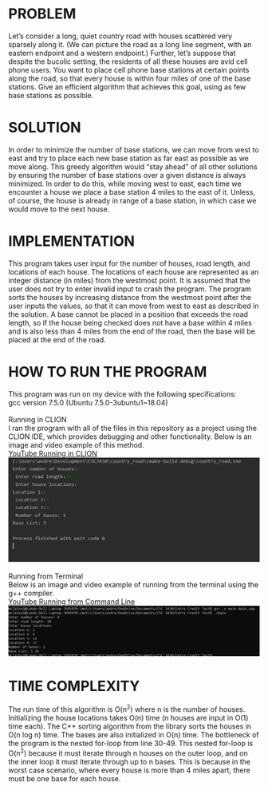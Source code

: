 # PROBLEM
Let’s consider a long, quiet country road with houses scattered very sparsely along it. (We can picture the road as a long line segment, with an eastern endpoint and a western endpoint.) Further, let’s suppose that despite the bucolic setting, the residents of all these houses are avid cell phone users. You want to place cell phone base stations at certain points along the road, so that every house is within four miles of one of the base stations. 
Give an efficient algorithm that achieves this goal, using as few base stations as possible. 
# SOLUTION
In order to minimize the number of base stations, we can move from west to east and try to place each new base station as far east as possible as we move along. This greedy algorithm would “stay ahead” of all other solutions by ensuring the number of base stations over a given distance is always minimized. In order to do this, while moving west to east, each time we encounter a house we place a base station 4 miles to the east of it. Unless, of course, the house is already in range of a base station, in which case we would move to the next house. 
# IMPLEMENTATION
This program takes user input for the number of houses, road length, and locations of each house. The locations of each house are represented as an integer distance (in miles) from the westmost point. It is assumed that the user does not try to enter invalid input to crash the program. The program sorts the houses by increasing distance from the westmost point after the user inputs the values, so that it can move from west to east as described in the solution. A base cannot be placed in a position that exceeds the road length, so if the house being checked does not have a base within 4 miles and is also less than 4 miles from the end of the road, then the base will be placed at the end of the road. 
# HOW TO RUN THE PROGRAM
This program was run on my device with the following specifications: <br>
gcc version 7.5.0 (Ubuntu 7.5.0-3ubuntu1~18.04) <br><br>
Running in CLION <br>
I ran the program with all of the files in this repository as a project using the CLION IDE, which provides debugging and other functionality. Below is an image and video example of this method. <br>
<a href="https://youtu.be/mZ0JT0q4JOo">YouTube Running in CLION</a><br>
<img src="CLION_RUN.PNG"><br><br>
Running from Terminal <br>
Below is an image and video example of running from the terminal using the g++ compiler.<br>
<a href="https://youtu.be/JxLxvttnl28">YouTube Running from Command Line</a><br>
<img src="TERMINAL_RUN.PNG"><br>
# TIME COMPLEXITY
The run time of this algorithm is O(n<sup>2</sup>) where n is the number of houses. Initializing the house locations takes O(n) time (n houses are input in O(1) time each). The C++ sorting algorithm from the <algorithm> library sorts the houses in O(n log n) time. The bases are also initialized in O(n) time. The bottleneck of the program is the nested for-loop from line 30-49. This nested for-loop is O(n<sup>2</sup>) because it must iterate through n houses on the outer loop, and on the inner loop it must iterate through up to n bases. This is because in the worst case scenario, where every house is more than 4 miles apart, there must be one base for each house.
